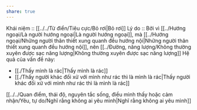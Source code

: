 ```yaml
---
share: true
---
```

Khái niệm :: [[../../Từ điển/Tiêu cực/Bỏ rơi|Bỏ rơi]]
Lý do :: Bởi vì [[../Hướng ngoại/Là người hướng ngoại|Là người hướng ngoại]], mà [[../Hướng ngoại/Những người thân thiết xung quanh đều hướng nội|Những người thân thiết xung quanh đều hướng nội]], nên [[../Đường, năng lượng/Không thường xuyên được sạc năng lượng|Không thường xuyên được sạc năng lượng]]
Hệ quả của vấn đề này:
- [[./Thấy mình là rác|Thấy mình là rác]]
- [[./Thấy người khác đối xử với mình như rác thì là mình là rác|Thấy người khác đối xử với mình như rác thì là mình là rác]]

[[../../Quan điểm, thái độ, nguyên tắc sống, điều mình thấy hoặc cảm nhận/Yêu, tự do/Nghĩ rằng không ai yêu mình|Nghĩ rằng không ai yêu mình]]